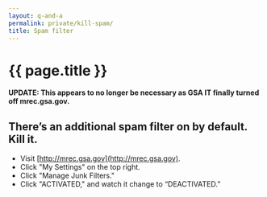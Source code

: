 ```yaml
---
layout: q-and-a
permalink: private/kill-spam/
title: Spam filter
---
```

# {{ page.title }}


**UPDATE:  This appears to no longer be necessary as GSA IT finally turned off mrec.gsa.gov.**


## There’s an additional spam filter on by default. Kill it.
* Visit [http://mrec.gsa.gov](http://mrec.gsa.gov).
* Click "My Settings" on the top right.
* Click "Manage Junk Filters."
* Click "ACTIVATED," and watch it change to “DEACTIVATED.”

